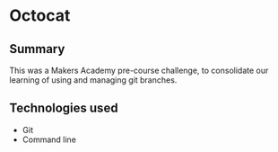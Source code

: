 # Octocat

## Summary

This was a Makers Academy pre-course challenge, to consolidate our learning of using and managing git branches.

## Technologies used

- Git
- Command line
